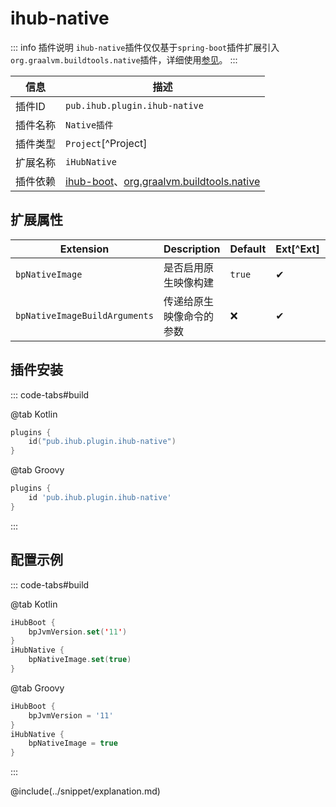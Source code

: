 # ihub-native

::: info 插件说明
`ihub-native`插件仅仅基于`spring-boot`插件扩展引入`org.graalvm.buildtools.native`插件，详细使用[参见](https://docs.spring.io/spring-boot/docs/current/reference/html/native-image.html#native-image.introducing-graalvm-native-images)。
:::

| 信息   | 描述                                                                                                   |
| ---- | ---------------------------------------------------------------------------------------------------- |
| 插件ID | `pub.ihub.plugin.ihub-native`                                                                        |
| 插件名称 | `Native插件`                                                                                           |
| 插件类型 | `Project`[^Project]                                                                                  |
| 扩展名称 | `iHubNative`                                                                                         |
| 插件依赖 | [ihub-boot](iHubBoot)、[org.graalvm.buildtools.native](https://github.com/graalvm/native-build-tools) |

## 扩展属性

| Extension                     | Description  | Default | Ext[^Ext] | Prj[^Prj] | Sys[^Sys] | Env[^Env] |
| ----------------------------- | ------------ | ------- | --------- | --------- | --------- | --------- |
| `bpNativeImage`               | 是否启用原生映像构建   | `true`  | ✔         | ✔         | ❌         | ❌         |
| `bpNativeImageBuildArguments` | 传递给原生映像命令的参数 | ❌       | ✔         | ✔         | ❌         | ❌         |

## 插件安装

::: code-tabs#build

@tab Kotlin

```kotlin
plugins {
    id("pub.ihub.plugin.ihub-native")
}
```

@tab Groovy

```groovy
plugins {
    id 'pub.ihub.plugin.ihub-native'
}
```

:::

## 配置示例

::: code-tabs#build

@tab Kotlin

```kotlin
iHubBoot {
    bpJvmVersion.set('11')
}
iHubNative {
    bpNativeImage.set(true)
}
```

@tab Groovy

```groovy
iHubBoot {
    bpJvmVersion = '11'
}
iHubNative {
    bpNativeImage = true
}
```

:::

@include(../snippet/explanation.md)
